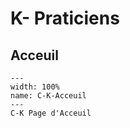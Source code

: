 # K- Praticiens

## Acceuil

```{figure} Docs/C-K.png
---
width: 100%
name: C-K-Acceuil
---
C-K Page d'Acceuil
```